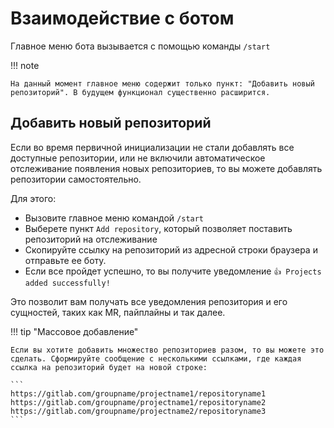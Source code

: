 # Взаимодействие с ботом

Главное меню бота вызывается с помощью команды `/start`

!!! note

    На данный момент главное меню содержит только пункт: "Добавить новый репозиторий". В будущем функционал существенно расширится.

## Добавить новый репозиторий

Если во время первичной инициализации не стали добавлять все доступные репозитории, или не включили автоматическое отслеживание появления новых репозиториев, то вы можете добавлять репозитории самостоятельно.

Для этого:

* Вызовите главное меню командой `/start`
* Выберете пункт `Add repository`, который позволяет поставить репозиторий на отслеживание
* Скопируйте ссылку на репозиторий из адресной строки браузера и отправьте ее боту.
* Если все пройдет успешно, то вы получите уведомление `👍 Projects added successfully!`

Это позволит вам получать все уведомления репозитория и его сущностей, таких как MR, пайплайны и так далее.

!!! tip "Массовое добавление"

    Если вы хотите добавить множество репозиториев разом, то вы можете это сделать. Сформируйте сообщение с несколькими ссылками, где каждая ссылка на репозиторий будет на новой строке:

    ```
    https://gitlab.com/groupname/projectname1/repositoryname1
    https://gitlab.com/groupname/projectname1/repositoryname2
    https://gitlab.com/groupname/projectname2/repositoryname3
    ```
